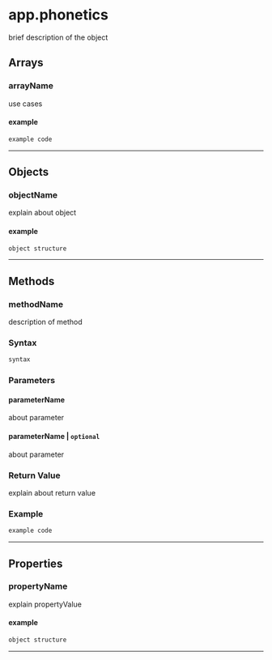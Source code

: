 # app.phonetics

brief description of the object


## Arrays

### arrayName

use cases 

#### example

 

 

``` java
example code
```

 

 

------------------------------------------------------------------------

## Objects

### objectName

explain about object

#### example

 

 

``` java
object structure
```

 

 

------------------------------------------------------------------------

## Methods

### methodName

description of method

### Syntax

 

 

``` js
syntax
```

 

 

### Parameters

#### parameterName

about parameter

#### parameterName \| `optional`

about parameter

### Return Value

explain about return value

### Example

 

 

``` java
example code
```

 

 

------------------------------------------------------------------------

## Properties

### propertyName

explain propertyValue

#### example

 

 

``` java
object structure
```

 

 

------------------------------------------------------------------------
